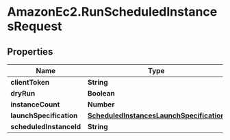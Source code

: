 # AmazonEc2.RunScheduledInstancesRequest

## Properties

Name | Type | Description | Notes
------------ | ------------- | ------------- | -------------
**clientToken** | **String** |  | [optional] 
**dryRun** | **Boolean** |  | [optional] 
**instanceCount** | **Number** |  | [optional] 
**launchSpecification** | [**ScheduledInstancesLaunchSpecification**](ScheduledInstancesLaunchSpecification.md) |  | 
**scheduledInstanceId** | **String** |  | 


